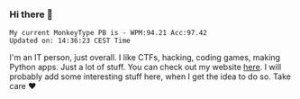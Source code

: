 ### Hi there 👋
<!-- PB START -->
```
My current MonkeyType PB is - WPM:94.21 Acc:97.42
Updated on: 14:36:23 CEST Time
```
<!-- PB END -->
I'm an IT person, just overall. I like CTFs, hacking, coding games, making Python apps. Just a lot of stuff.
You can check out my website [here](https://skill3472.github.io/).
I will probably add some interesting stuff here, when I get the idea to do so. Take care ❤️
